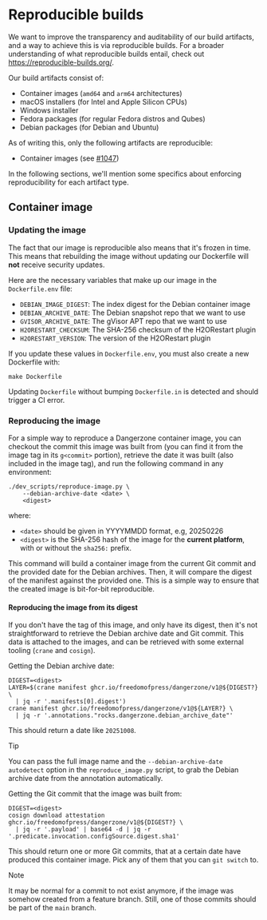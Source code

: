 # Reproducible builds

We want to improve the transparency and auditability of our build artifacts, and
a way to achieve this is via reproducible builds. For a broader understanding of
what reproducible builds entail, check out https://reproducible-builds.org/.

Our build artifacts consist of:
* Container images (`amd64` and `arm64` architectures)
* macOS installers (for Intel and Apple Silicon CPUs)
* Windows installer
* Fedora packages (for regular Fedora distros and Qubes)
* Debian packages (for Debian and Ubuntu)

As of writing this, only the following artifacts are reproducible:
* Container images (see [#1047](https://github.com/freedomofpress/dangerzone/issues/1047))

In the following sections, we'll mention some specifics about enforcing
reproducibility for each artifact type.

## Container image

### Updating the image

The fact that our image is reproducible also means that it's frozen in time.
This means that rebuilding the image without updating our Dockerfile will
**not** receive security updates.

Here are the necessary variables that make up our image in the `Dockerfile.env`
file:
* `DEBIAN_IMAGE_DIGEST`: The index digest for the Debian container image
* `DEBIAN_ARCHIVE_DATE`: The Debian snapshot repo that we want to use
* `GVISOR_ARCHIVE_DATE`: The gVisor APT repo that we want to use
* `H2ORESTART_CHECKSUM`: The SHA-256 checksum of the H2ORestart plugin
* `H2ORESTART_VERSION`: The version of the H2ORestart plugin

If you update these values in `Dockerfile.env`, you must also create a new
Dockerfile with:

```
make Dockerfile
```

Updating `Dockerfile` without bumping `Dockerfile.in` is detected and should
trigger a CI error.

### Reproducing the image

For a simple way to reproduce a Dangerzone container image, you can checkout the
commit this image was built from (you can find it from the image tag in its
`g<commit>` portion), retrieve the date it was built (also included in the image
tag), and run the following command in any environment:

```
./dev_scripts/reproduce-image.py \
    --debian-archive-date <date> \
    <digest>
```

where:
* `<date>` should be given in YYYYMMDD format, e.g, 20250226
* `<digest>` is the SHA-256 hash of the image for the **current platform**, with
  or without the `sha256:` prefix.

This command will build a container image from the current Git commit and the
provided date for the Debian archives. Then, it will compare the digest of the
manifest against the provided one. This is a simple way to ensure that the
created image is bit-for-bit reproducible.

#### Reproducing the image from its digest

If you don't have the tag of this image, and only have its digest, then it's not
straightforward to retrieve the Debian archive date and Git commit. This data is attached to the images, and can be retrieved with some external tooling (`crane` and `cosign`).

Getting the Debian archive date:

```
DIGEST=<digest>
LAYER=$(crane manifest ghcr.io/freedomofpress/dangerzone/v1@${DIGEST?} \
  | jq -r '.manifests[0].digest')
crane manifest ghcr.io/freedomofpress/dangerzone/v1@${LAYER?} \
  | jq -r '.annotations."rocks.dangerzone.debian_archive_date"'
```

This should return a date like `20251008`.

> [!TIP]
> You can pass the full image name and the `--debian-archive-date autodetect`
> option in the `reproduce_image.py` script, to grab the Debian archive date
> from the annotation automatically.

Getting the Git commit that the image was built from:

```
DIGEST=<digest>
cosign download attestation ghcr.io/freedomofpress/dangerzone/v1@${DIGEST?} \
  | jq -r '.payload' | base64 -d | jq -r '.predicate.invocation.configSource.digest.sha1'
```

This should return one or more Git commits, that at a certain date have produced
this container image. Pick any of them that you can `git switch` to.

> [!NOTE]
> It may be normal for a commit to not exist anymore, if the image was somehow
> created from a feature branch. Still, one of those commits should be part of
> the `main` branch.

